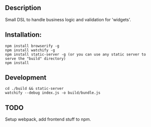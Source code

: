 ## Description
Small DSL to handle business logic and validation for 'widgets'.

## Installation:
```
npm install browserify -g
npm install watchify -g
npm install static-server -g (or you can use any static server to serve the "build" directory)
npm install
```

## Development 
```
cd ./build && static-server
watchify --debug index.js -o build/bundle.js
```
## TODO
Setup webpack, add frontend stuff to npm.
